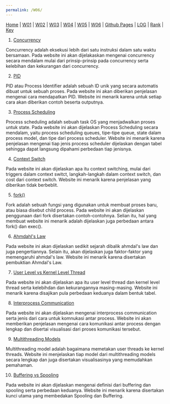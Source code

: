 ```yaml
---
permalink: /W06/
---
```

[Home](https://ranianhanami.github.io/os211/) | [W01](https://ranianhanami.github.io/os211/W01/) | [W02](https://ranianhanami.github.io/os211/W02/) | [W03](https://ranianhanami.github.io/os211/W03/) | [W04](https://ranianhanami.github.io/os211/W04/) | [W05](https://ranianhanami.github.io/os211/W05/) | [W06](https://ranianhanami.github.io/os211/W06/) | [Github Pages](https://github.com/ranianhanami/os211) | [LOG](https://github.com/ranianhanami/os211/blob/master/TXT/mylog.txt) | [Rank](TXT/myrank.txt) | [Key](TXT/mypubkey.txt)

1. [Concurrency](https://www.geeksforgeeks.org/concurrency-in-operating-system/#:~:text=Concurrency%20is%20the%20execution%20of,shared%20memory%20or%20message%20passing.)

Concurrency adalah eksekusi lebih dari satu instruksi dalam satu waktu bersamaan. Pada website ini akan dijelakaskan mengenai concurrency secara mendalam mulai dari prinsip-prinsip pada concurrency serta kelebihan dan kekurangan dari concurrency.

2. [PID](https://www.2daygeek.com/check-find-parent-process-id-pid-ppid-linux/)

PID atau Process Identifier adalah sebuah ID unik yang secara automatis dibuat untuk sebuah proses. Pada website ini akan diberikan penjelasan mengenai cara mendapatkan PID. Website ini menarik karena untuk setiap cara akan diberikan contoh beserta outputnya.

3. [Process Scheduling](https://www.guru99.com/process-scheduling.html)

Process scheduling adalah sebuah task OS yang menjadwalkan proses untuk state. Pada website ini akan dijelaskan Process Scheduling secara mendalam, yaitu process scheduling queues, tipe-tipe queue, state dalam process model, dan tipe dari process scheduler. Website ini menarik karena penjelasan mengenai tiap jenis process scheduler dijelaskan dengan tabel sehingga dapat langsung dipahami perbedaan tiap jenisnya.

4. [Context Switch](https://www.tutorialspoint.com/what-is-context-switching-in-operating-system)

Pada website ini akan dijelaskan apa itu context switching, mulai dari triggers dalam context switct, langkah-langkah dalam context switch, dan cost dari context switch. Website ini menarik karena penjelasan yang diberikan tidak berbeblit.

5. [fork()](https://www.geeksforgeeks.org/fork-system-call/)

Fork adalah sebuah fungsi yang digunakan untuk membuat proses baru, atau biasa disebut child process. Pada website ini akan dijelaskan penggunaan dari fork disertakan contoh-contohnya. Selian itu, hal yang membuat website ini menarik adalah dijelaskan juga perbedaan antara fork() dan exec().

6. [Ahmdahl's Law](https://www.geeksforgeeks.org/computer-organization-amdahls-law-and-its-proof/)

Pada website ini akan dijelaskan sedikit sejarah dibalik ahmdal's law dan juga pengertiannya. Selain itu, akan dijelaskan juga faktor-faktor yang memengaruhi ahmdal's law. Website ini menarik karena disertakan pembuktian Ahmdal's Law.

7. [User Level vs Kernel Level Thread](https://alldifferences.net/difference-between-user-level-and-kernel-level-thread/)

Pada website ini akan dijelaskan apa itu user level thread dan kernel level thread serta kelebihdan dan kekurangannya masing-masing. Website ini menarik karena disajikan pula perbedaan keduanya dalam bentuk tabel.

8. [Interprocess Communication](https://www.geeksforgeeks.org/inter-process-communication-ipc/)

Pada website ini akan dijelaskan mengenai interprocess communication serta jenis dari cara untuk komnukasi antar process. Website ini akan memberikan penjelasan mengenai cara komunikasi antar process dengan lengkap dan disertai visualisasi dari proses komunikasi tersebut.

9. [Multithreading Models](https://binaryterms.com/multithreading-models-in-operating-system.html#:~:text=Many%20to%20One%20multithreading%20model,equal%20number%20of%20kernel%20threads.)

Multithreading model adalah bagaimana memetakan user threads ke kernel threads. Website ini menjelaskan tiap model dari multithreading models secara lengkap dan juga disertakan visualisasinya yang memudahkan pemahaman.

10. [Buffering vs Spooling](https://techdifferences.com/difference-between-spooling-and-buffering-in-os.html#:~:text=Definition%20of%20Buffering&text=The%20buffer%20is%20an%20area,from%20one%20place%20to%20another.)

Pada website ini akan dijelaskan mengenai definisi dari buffering dan spooling serta perbedaan keduanya. Website ini menarik karena disertakan kunci utama yang membedakan Spooling dan Buffering. 
